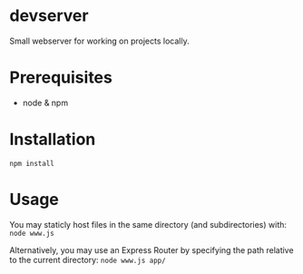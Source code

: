 # devserver
Small webserver for working on projects locally.

# Prerequisites
  - node & npm

# Installation
```npm install```

# Usage
You may staticly host files in the same directory (and subdirectories) with:
```node www.js```

Alternatively, you may use an Express Router by specifying the path relative to the current directory:
```node www.js app/```

